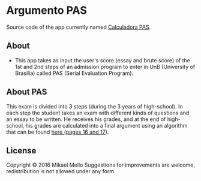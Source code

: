 # Argumento PAS
Source code of the app currently named [Calculadora PAS](https://play.google.com/store/apps/details?id=com.mikaelmello.argumentopas).


About 
---------
- This app takes as input the user's score (essay and brute score)  of the 1st and 2nd steps of an admission program to enter in UnB (University of Brasilia) called PAS (Serial Evaluation Program).

About PAS
----------
This exam is divided into 3 steps (during the 3 years of high-school). In each step the student takes an exam with different kinds of questions and an essay to be written. He receives his grades, and at the end of high-school, his grades are calculated into a final argument using an algorithm that can be found [here (pages 16 and 17)](http://www.cespe.unb.br/pas/arquivos/PAS%201%20Abt%202015-2017.pdf).

License
----------
Copyright © 2016 Mikael Mello
Suggestions for improvements are welcome, redistribution is not allowed under any form.
